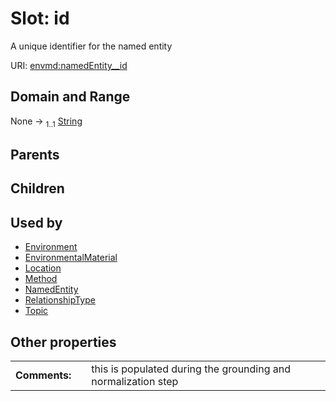 
# Slot: id


A unique identifier for the named entity

URI: [envmd:namedEntity__id](http://w3id.org/ontogpt/environmental-metadatanamedEntity__id)


## Domain and Range

None &#8594;  <sub>1..1</sub> [String](types/String.md)

## Parents


## Children


## Used by

 * [Environment](Environment.md)
 * [EnvironmentalMaterial](EnvironmentalMaterial.md)
 * [Location](Location.md)
 * [Method](Method.md)
 * [NamedEntity](NamedEntity.md)
 * [RelationshipType](RelationshipType.md)
 * [Topic](Topic.md)

## Other properties

|  |  |  |
| --- | --- | --- |
| **Comments:** | | this is populated during the grounding and normalization step |

